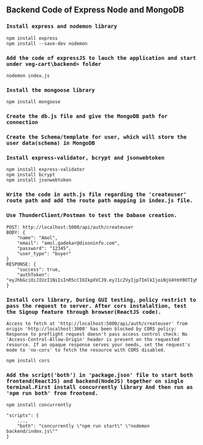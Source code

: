 ## Backend Code of Express Node and MongoDB

### `Install express and nodemon library`

```
npm install express
npm install --save-dev nodemon
```

### `Add the code of expressJS to lauch the application and start under veg-cart\backend> folder`

```
nodemon index.js
```

### `Install the mongoose library`

```
npm install mongoose
```

### `Create the db.js file and give the MongoDB path for connection`

### `Create the Schema/template for user, which will store the user data(schema) in MongoDB`

### `Install express-validator, bcrypt and jsonwebtoken`

```
npm install express-validator
npm install bcrypt
npm install jsonwebtoken
```

### `Write the code in auth.js file regarding the 'createuser' route path and add the route path mapping in index.js file.`

### `Use ThunderClient/Postman to test the Dabase creation.`

```
POST: http://localhost:5000/api/auth/createuser
BODY: {
    "name": "Amol",
    "email": "amol.gadekar@dixoninfo.com",
    "password": "12345",
    "user_type": "buyer"
}
RESPONSE: {
    "success": true,
    "authToken": "eyJhbGciOiJIUzI1NiIsInR5cCI6IkpXVCJ9.eyJ1c2VyIjp7ImlkIjoiNjU4YmY0OTIyMzg4NmJlYmEyMmUxMGRlIn0sImlhdCI6MTcwMzY3MDkzMH0.jXNB2YKQd6DjYlNff9ReE4NJDybwb9PjhealDaIrDE0"
}
```

### `Install cors library, During GUI testing, policy restrict to pass the request to server. After cors instalaltion, test the Signup feature through browser(ReactJS code).`

```
Access to fetch at 'http://localhost:5000/api/auth/createuser' from origin 'http://localhost:3000' has been blocked by CORS policy: Response to preflight request doesn't pass access control check: No 'Access-Control-Allow-Origin' header is present on the requested resource. If an opaque response serves your needs, set the request's mode to 'no-cors' to fetch the resource with CORS disabled.

npm install cors
```

### `Add the script('both') in 'package.json' file to start both frontend(ReactJS) and backend(NodeJS) together on single terminal.First install concurrently library And then run as 'npm run both' from frontend.`

```
npm install concurrently

"scripts": {
    ...,
    "both": "concurrently \"npm run start\" \"nodemon backend/index.js\""
}
```
